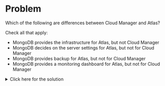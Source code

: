 # Problem
Which of the following are differences between Cloud Manager and Atlas?

Check all that apply:
 - MongoDB provides the infrastructure for Atlas, but not Cloud Manager
 - MongoDB decides on the server settings for Atlas, but not for Cloud Manager
 - MongoDB provides backup for Atlas, but not for Cloud Manager
 - MongoDB provides a monitoring dashboard for Atlas, but not for Cloud Manager
 
<details>
  <summary>Click here for the solution</summary>
  - MongoDB provides the infrastructure for Atlas, but not Cloud Manager
  - MongoDB decides on the server settings for Atlas, but not for Cloud Manager
</details>